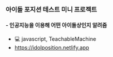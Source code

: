 ### 아이돌 포지션 테스트 미니 프로젝트
#### - 인공지능을 이용해 어떤 아이돌상인지 알려줌
- :computer: javascript, TeachableMachine
- https://idolposition.netlify.app
